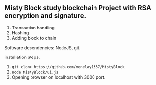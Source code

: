## Misty Block study blockchain Project with RSA encryption and signature.

1. Transaction handling
2. Hashing
3. Adding block to chain

Software dependencies: NodeJS, git.

installation steps: 
1. `git clone https://github.com/menelay1337/MistyBlock`
2. `node MistyBlock/ui.js`
3. Opening browser on localhost with 3000 port.

